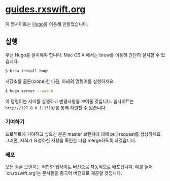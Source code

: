 [guides.rxswift.org](http://guides.rxswift.org)
===

이 웹사이트는 [Hugo](http://gohugo.io)를 이용해 만들었습니다.

## 실행

우선 Hugo를 설치해야 합니다. Mac OS X 에서는 brew를 이용해 간단히 설치할 수 있습니다.

```sh
$ brew install hugo
```

저장소를 클론(clone)한 다음, 아래의 명령어를 실행하세요.

```sh
$ hugo server --watch
```

이 명령어는 서버를 실행하고 변경사항을 보여줄 것입니다. 웹사이트는 `http://127.0.0.1:1313/`를 통해 확인할 수 있습니다.

### 기여하기

프로젝트에 기여하고 싶으신 분은 master 브랜치에 대해 pull request를 생성하세요. 그러면, 저희가 요청하신 사항을 확인한 다음 merge하도록 하겠습니다.


### 배포

모든 싱글 브랜치는 적합한 웹사이트 버전으로 자동적으로 배포됩니다. 예를 들어 'cn.rxswift.org'는 문서들을 중국어 버전으로 제공할 것입니다.
